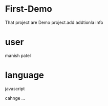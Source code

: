 # First-Demo
That project are Demo project.add addtionla info

# user
manish patel 
# language 
javascript 

cahnge ...